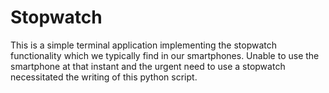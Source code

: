 # Stopwatch
This is a simple terminal application implementing the stopwatch functionality which we typically find in our smartphones. Unable to use the smartphone at that instant and the urgent need to use a stopwatch necessitated the writing of this python script. 
